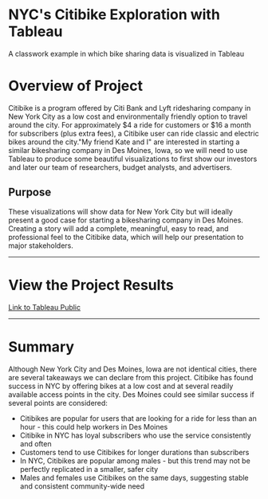 # NYC's Citibike Exploration with Tableau
A classwork example in which  bike sharing data is visualized in Tableau

# Overview of Project
Citibike is a program offered by Citi Bank and Lyft ridesharing company in New York City as a low cost and environmentally friendly option to travel around the city. For approximately $4 a ride for customers or $16 a month for subscribers (plus extra fees), a Citibike user can ride classic and electric bikes around the city."My friend Kate and I" are interested in starting a similar bikesharing company in Des Moines, Iowa, so we will need to use Tableau to produce some beautiful visualizations to first show our investors and later our team of researchers, budget analysts, and advertisers.  

## Purpose
These visualizations will show data for New York City but will ideally present a good case for starting a bikesharing company in Des Moines. Creating a story will add a complete, meaningful, easy to read, and professional feel to the Citibike data, which will help our presentation to major stakeholders. 

---

# View the Project Results
<a href="https://public.tableau.com/views/CitibikeChallenge_16714130885560/CitibikeReview-Story?:language=en-US&:display_count=n&:origin=viz_share_link">Link to Tableau Public</a>

---

# Summary
Although New York City and Des Moines, Iowa are not identical cities, there are several takeaways we can declare from this project. Citibike has found success in NYC by offering bikes at a low cost and at several readily available access points in the city. Des Moines could see similar success if several points are considered:
* Citibikes are popular for users that are looking for a ride for less than an hour - this could help workers in Des Moines
* Citibike in NYC has loyal subscribers who use the service consistently and often
* Customers tend to use Citibikes for longer durations than subscribers
* In NYC, Citibikes are popular among males - but this trend may not be perfectly replicated in a smaller, safer city
* Males and females use Citibikes on the same days, suggesting stable and consistent community-wide need
